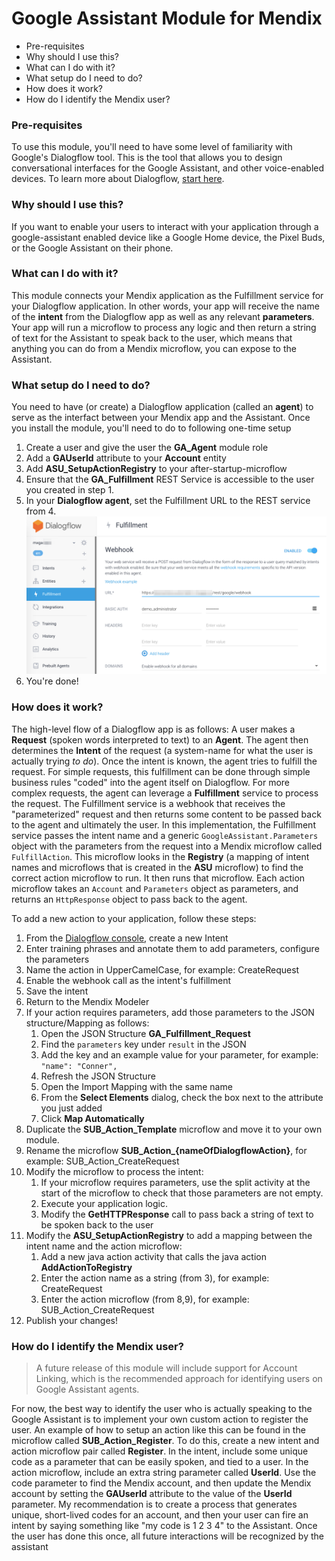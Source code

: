 # Google Assistant Module for Mendix

* Pre-requisites
* Why should I use this?
* What can I do with it?
* What setup do I need to do?
* How does it work?
* How do I identify the Mendix user?

### Pre-requisites

To use this module, you'll need to have some level of familiarity with Google's Dialogflow tool. This is the tool that allows you to design conversational interfaces for the Google Assistant, and other voice-enabled devices. To learn more about Dialogflow, [start here](https://dialogflow.com/).

### Why should I use this?

If you want to enable your users to interact with your application through a google-assistant enabled device like a Google Home device, the Pixel Buds, or the Google Assistant on their phone.

### What can I do with it?

This module connects your Mendix application as the Fulfillment service for your Dialogflow application. In other words, your app will receive the name of the **intent** from the Dialogflow app as well as any relevant **parameters**. Your app will run a microflow to process any logic and then return a string of text for the Assistant to speak back to the user, which means that anything you can do from a Mendix microflow, you can expose to the Assistant.

### What setup do I need to do?

You need to have (or create) a Dialogflow application (called an **agent**) to serve as the interfact between your Mendix app and the Assistant. Once you install the module, you'll need to do to following one-time setup

1. Create a user and give the user the **GA_Agent** module role
2. Add a **GAUserId** attribute to your **Account** entity
3. Add **ASU_SetupActionRegistry** to your after-startup-microflow
4. Ensure that the **GA_Fulfillment** REST Service is accessible to the user you created in step 1.
5. In your **Dialogflow agent**, set the Fulfillment URL to the REST service from 4.
   ![image-20180530170600727](assets/image-20180530170600727.png)
6. You're done!

### How does it work?

The high-level flow of a Dialogflow app is as follows: A user makes a **Request** (spoken words interpreted to text) to an **Agent**. The agent then determines the **Intent** of the request (a system-name for what the user is actually trying *to do*). Once the intent is known, the agent tries to fulfill the request. For simple requests, this fulfillment can be done through simple business rules "coded" into the agent itself on Dialogflow. For more complex requests, the agent can leverage a **Fulfillment** service to process the request. The Fulfillment service is a webhook that receives the "parameterized" request and then returns some content to be passed back to the agent and ultimately the user. In this implementation, the Fulfillment service passes the intent name and a generic `GoogleAssistant.Parameters` object with the parameters from the request into a Mendix microflow called `FulfillAction`. This microflow looks in the **Registry** (a mapping of intent names and microflows that is created in the **ASU** microflow) to find the correct action microflow to run. It then runs that microflow. Each action microflow takes an `Account` and `Parameters` object as parameters, and returns an `HttpResponse` object to pass back to the agent.

To add a new action to your application, follow these steps:

1. From the [Dialogflow console](https://console.dialogflow.com), create a new Intent
2. Enter training phrases and annotate them to add parameters, configure the parameters
3. Name the action in UpperCamelCase, for example: CreateRequest
4. Enable the webhook call as the intent's fulfillment
5. Save the intent
6. Return to the Mendix Modeler
7. If your action requires parameters, add those parameters to the JSON structure/Mapping as follows:
   1. Open the JSON Structure **GA_Fulfillment_Request**
   2. Find the `parameters` key under `result` in the JSON
   3. Add the key and an example value for your parameter, for example: `"name": "Conner",`
   4. Refresh the JSON Structure
   5. Open the Import Mapping with the same name
   6. From the **Select Elements** dialog, check the box next to the attribute you just added
   7. Click **Map Automatically**
8. Duplicate the **SUB_Action_Template** microflow and move it to your own module.
9. Rename the microflow **SUB_Action_{nameOfDialogflowAction}**, for example: SUB_Action_CreateRequest
10. Modify the microflow to process the intent:
    1. If your microflow requires parameters, use the split activity at the start of the microflow to check that those parameters are not empty.
    2. Execute your application logic. 
    3. Modify the **GetHTTPResponse** call to pass back a string of text to be spoken back to the user
11. Modify the **ASU_SetupActionRegistry** to add a mapping between the intent name and the action microflow:
    1. Add a new java action activity that calls the java action **AddActionToRegistry**
    2. Enter the action name as a string (from 3), for example: CreateRequest
    3. Enter the action microflow (from 8,9), for example: SUB_Action_CreateRequest
12. Publish your changes!

### How do I identify the Mendix user?

>  A future release of this module will include support for Account Linking, which is the recommended approach for identifying users on Google Assistant agents. 

For now, the best way to identify the user who is actually speaking to the Google Assistant is to implement your own custom action to register the user. An example of how to setup an action like this can be found in the microflow called **SUB_Action_Register**. To do this, create a new intent and action microflow pair called **Register**. In the intent, include some unique code as a parameter that can be easily spoken, and tied to a user. In the action microflow, include an extra string parameter called **UserId**. Use the code parameter to find the Mendix account, and then update the Mendix account by setting the **GAUserId** attribute to the value of the **UserId** parameter. My recommendation is to create a process that generates unique, short-lived codes for an account, and then your user can fire an intent by saying something like "my code is 1 2 3 4" to the Assistant. Once the user has done this once, all future interactions will be recognized by the assistant

